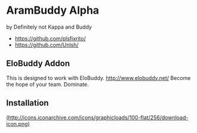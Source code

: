 # AramBuddy Alpha
by Definitely not Kappa and Buddy
- https://github.com/plsfixrito/
- https://github.com/Unlsh/

## EloBuddy Addon
This is designed to work with EloBuddy.
http://www.elobuddy.net/ 
Become the hope of your team. Dominate.

## Installation
[(http://icons.iconarchive.com/icons/graphicloads/100-flat/256/download-icon.png)](http://elobuddy.net/)